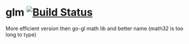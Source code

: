 # glm [![Build Status](https://travis-ci.org/luxengine/glm.png?branch=master)](https://travis-ci.org/luxengine/glm)

More efficient version then go-gl math lib and better name (math32 is too long to type)
